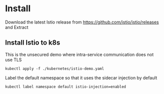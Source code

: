 # Install
Download the latest Istio release from https://github.com/istio/istio/releases and Extract

## Install Istio to k8s
This is the unsecured demo where intra-service communication does not use TLS
```
kubectl apply -f ./kubernetes/istio-demo.yaml
```

Label the default namespace so that it uses the sidecar injection by default
```
kubectl label namespace default istio-injection=enabled
```